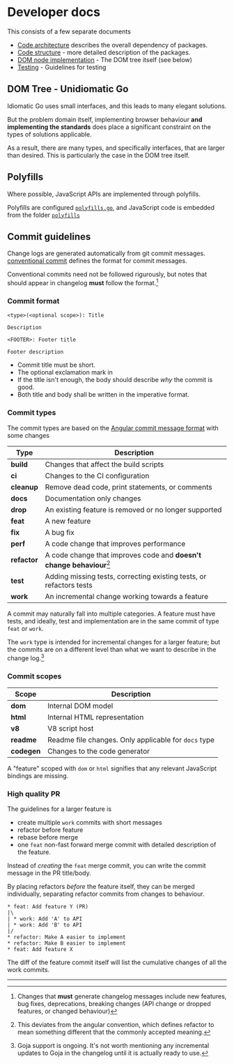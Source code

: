 # Developer docs

This consists of a few separate documents

- [Code architecture](./Code-architecture.md) describes the overall dependency of packages.
- [Code structure](./Code-structure.md) - more detailed description of the packages.
- [DOM node implementation](./DOM-nodes.md) - The DOM tree itself (see below)
- [Testing](./Testing.md) - Guidelines for testing

## DOM Tree - Unidiomatic Go

Idiomatic Go uses small interfaces, and this leads to many elegant solutions.

But the problem domain itself, implementing browser behaviour **and implementing
the standards** does place a significant constraint on the types of solutions
applicable.

As a result, there are many types, and specifically interfaces, that are larger
than desired. This is particularly the case in the DOM tree itself.

## Polyfills

Where possible, JavaScript APIs are implemented through polyfills.

Polyfills are configured [`polyfills.go`](/scripting/internal/polyfills.go), and
JavaScript code is embedded from the folder
[`polyfills`](/scripting/internal/polyfills)

## Commit guidelines

Change logs are generated automatically from git commit messages. [conventional
commit](https://www.conventionalcommits.org/en/v1.0.0/) defines the format for
commit messages.

Conventional commits need not be followed rigurously, but notes that should
appear in changelog **must** follow the format.[^1]

### Commit format

```
<type>(<optional scope>): Title

Description

<FOOTER>: Footer title

Footer description
```

- Commit title must be short.
- The optional exclamation mark in 
- If the title isn't enough, the body should describe _why_ the commit is good.
- Both title and body shall be written in the imperative format.

### Commit types

The commit types are based on the [Angular commit message
format](https://github.com/angular/angular/blob/main/contributing-docs/commit-message-guidelines.md#commit-message-format) with some changes

| Type         | Description                                                           |
|--------------|-----------------------------------------------------------------------|
| **build**    | Changes that affect the build scripts                                 |
| **ci**       | Changes to the CI configuration                                       |
| **cleanup**  | Remove dead code, print statements, or comments                       |
| **docs**     | Documentation only changes                                            |
| **drop**     | An existing feature is removed or no longer supported                 |
| **feat**     | A new feature                                                         |
| **fix**      | A bug fix                                                             |
| **perf**     | A code change that improves performance                               |
| **refactor** | A code change that improves code and **doesn't change behaviour**[^2] |
| **test**     | Adding missing tests, correcting existing tests, or refactors tests   |
| **work**     | An incremental change working towards a feature                       |

A commit may naturally fall into multiple categories. A feature must have tests,
and ideally, test and implementation are in the same commit of type `feat` or
`work`.

The `work` type is intended for incremental changes for a larger feature; but
the commits are on a different level than what we want to describe in the change
log.[^3]

### Commit scopes

| Scope       | Description                                           |
|-------------|-------------------------------------------------------|
| **dom**     | Internal DOM model                                    |
| **html**    | Internal HTML representation                          |
| **v8**      | V8 script host                                        |
| **readme**  | Readme file changes. Only applicable for `docs` type  |
| **codegen** | Changes to the code generator                         |

A "feature" scoped with `dom` or `html` signifies that any relevant JavaScript
bindings are missing.

### High quality PR

The guidelines for a larger feature is

- create multiple `work` commits with short messages
- refactor before feature
- rebase before merge
- one `feat` non-fast forward merge commit with detailed description of the feature.

Instead of _creating_ the `feat` merge commit, you can write the commit message in the
PR title/body.

By placing refactors _before_ the feature itself, they can be merged
individually, separating refactor commits from changes to behaviour.

```
* feat: Add feature Y (PR)
|\  
| * work: Add 'A' to API
| * work: Add 'B' to API
|/  
* refactor: Make A easier to implement
* refactor: Make B easier to implement
* feat: Add feature X
```

The diff of the feature commit itself will list the cumulative changes of all
the work commits.

---

[^1]: Changes that **must** generate changelog messages include new features, bug
    fixes, deprecations, breaking changes (API change or dropped features, or
    changed behaviour)

[^2]: This deviates from the angular convention, which defines refactor to mean
    something different that the commonly accepted meaning.

[^3]: Goja support is ongoing. It's not worth mentioning any incremental updates
    to Goja in the changelog until it is actually ready to use.
